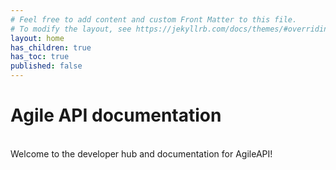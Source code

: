 ```yaml
---
# Feel free to add content and custom Front Matter to this file.
# To modify the layout, see https://jekyllrb.com/docs/themes/#overriding-theme-defaults
layout: home
has_children: true
has_toc: true
published: false
---
```

# Agile API documentation
\
Welcome to the developer hub and documentation for AgileAPI!